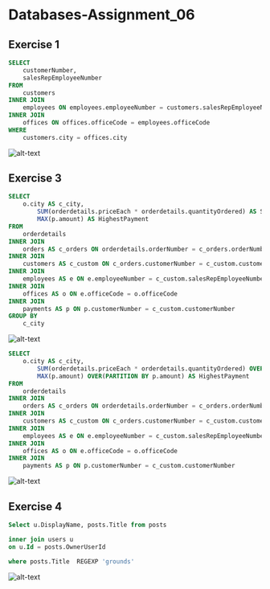 # Databases-Assignment_06
## Exercise 1
```sql
SELECT
	customerNumber,
	salesRepEmployeeNumber
FROM
	customers
INNER JOIN
	employees ON employees.employeeNumber = customers.salesRepEmployeeNumber
INNER JOIN
	offices ON offices.officeCode = employees.officeCode
WHERE
	customers.city = offices.city
```
![alt-text](https://github.com/mathiasjepsen/Databases-Assignment_6/blob/master/Exercise_1_Execution_Plan.png "Exercise 1 Execution Plan")

## Exercise 3
```sql
SELECT
	o.city AS c_city,
    	SUM(orderdetails.priceEach * orderdetails.quantityOrdered) AS SumOfOrders,
    	MAX(p.amount) AS HighestPayment
FROM
	orderdetails
INNER JOIN
	orders AS c_orders ON orderdetails.orderNumber = c_orders.orderNumber
INNER JOIN
	customers AS c_custom ON c_orders.customerNumber = c_custom.customerNumber
INNER JOIN
	employees AS e ON e.employeeNumber = c_custom.salesRepEmployeeNumber
INNER JOIN
	offices AS o ON e.officeCode = o.officeCode
INNER JOIN
	payments AS p ON p.customerNumber = c_custom.customerNumber
GROUP BY
	c_city
```
![alt-text](https://github.com/mathiasjepsen/Databases-Assignment_6/blob/master/Exercise_3_Execution_Plan_1.png "Exercise 3 Execution Plan 1")
```sql
SELECT
	o.city AS c_city,
    	SUM(orderdetails.priceEach * orderdetails.quantityOrdered) OVER(PARTITION BY orderdetails.priceEach) AS SumOfOrders,
    	MAX(p.amount) OVER(PARTITION BY p.amount) AS HighestPayment
FROM
	orderdetails
INNER JOIN
	orders AS c_orders ON orderdetails.orderNumber = c_orders.orderNumber
INNER JOIN
	customers AS c_custom ON c_orders.customerNumber = c_custom.customerNumber
INNER JOIN
	employees AS e ON e.employeeNumber = c_custom.salesRepEmployeeNumber
INNER JOIN
	offices AS o ON e.officeCode = o.officeCode
INNER JOIN
	payments AS p ON p.customerNumber = c_custom.customerNumber
```
![alt-text](https://github.com/mathiasjepsen/Databases-Assignment_6/blob/master/Exercise_3_Execution_Plan_2.png "Exercise 3 Execution Plan 2")

## Exercise 4
```sql
Select u.DisplayName, posts.Title from posts

inner join users u
on u.Id = posts.OwnerUserId

where posts.Title  REGEXP 'grounds'
```
![alt-text](https://github.com/mathiasjepsen/Databases-Assignment_6/blob/master/Exercise_4_Execution_Plan_1.png "Exercise 4 Execution Plan 1")
